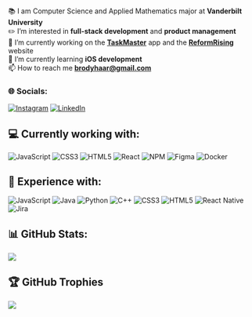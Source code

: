 📚 I am Computer Science and Applied Mathematics major at **Vanderbilt University**<br>
✏️ I’m interested in **full-stack development** and **product management**<br>
🔭 I’m currently working on the **[TaskMaster](https://github.com/haarbj/taskmaster-site)** app and the **[ReformRising](https://github.com/haarbj/ReformRising)** website<br>
🌱 I’m currently learning **iOS development**<br>
📫 How to reach me **brodyhaar@gmail.com**<br>

### 🌐 Socials:
[![Instagram](https://img.shields.io/badge/Instagram-%23E4405F.svg?logo=Instagram&logoColor=white)](https://instagram.com/brody.haar) [![LinkedIn](https://img.shields.io/badge/LinkedIn-%230077B5.svg?logo=linkedin&logoColor=white)](https://linkedin.com/in/brodyjghaar) 

## 💻 Currently working with:
 ![JavaScript](https://img.shields.io/badge/javascript-%23323330.svg?style=for-the-badge&logo=javascript&logoColor=%23F7DF1E) ![CSS3](https://img.shields.io/badge/css3-%231572B6.svg?style=for-the-badge&logo=css3&logoColor=white) ![HTML5](https://img.shields.io/badge/html5-%23E34F26.svg?style=for-the-badge&logo=html5&logoColor=white) ![React](https://img.shields.io/badge/react-%2320232a.svg?style=for-the-badge&logo=react&logoColor=%2361DAFB) ![NPM](https://img.shields.io/badge/NPM-%23000000.svg?style=for-the-badge&logo=npm&logoColor=white) ![Figma](https://img.shields.io/badge/figma-%23F24E1E.svg?style=for-the-badge&logo=figma&logoColor=white)   ![Docker](https://img.shields.io/badge/docker-%230db7ed.svg?style=for-the-badge&logo=docker&logoColor=white) 

 ## 🧠 Experience with:
  ![JavaScript](https://img.shields.io/badge/javascript-%23323330.svg?style=for-the-badge&logo=javascript&logoColor=%23F7DF1E) ![Java](https://img.shields.io/badge/java-%23ED8B00.svg?style=for-the-badge&logo=java&logoColor=white) ![Python](https://img.shields.io/badge/python-3670A0?style=for-the-badge&logo=python&logoColor=ffdd54) ![C++](https://img.shields.io/badge/c++-%2300599C.svg?style=for-the-badge&logo=c%2B%2B&logoColor=white) ![CSS3](https://img.shields.io/badge/css3-%231572B6.svg?style=for-the-badge&logo=css3&logoColor=white) ![HTML5](https://img.shields.io/badge/html5-%23E34F26.svg?style=for-the-badge&logo=html5&logoColor=white) ![React Native](https://img.shields.io/badge/react_native-%2320232a.svg?style=for-the-badge&logo=react&logoColor=%2361DAFB) ![Jira](https://img.shields.io/badge/jira-%230A0FFF.svg?style=for-the-badge&logo=jira&logoColor=white) 
  
## 📊 GitHub Stats:
![](https://github-readme-streak-stats.herokuapp.com/?user=haarbj&theme=dark&hide_border=false)<br/>

## 🏆 GitHub Trophies
![](https://github-profile-trophy.vercel.app/?username=haarbj&theme=radical&no-frame=false&no-bg=true&margin-w=4)

